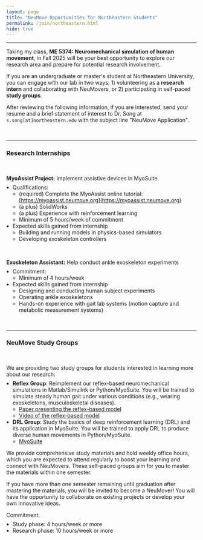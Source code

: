 ```yaml
---
layout: page
title: "NeuMove Opportunities for Northeastern Students"
permalink: /join/northeastern.html
hide: true
---
```


<style>
/* Reduce spacing between list items */
ul, ol {
  margin-top: 0;
  margin-bottom: 0;
  padding-left: 1.2em;
}

li {
  margin-bottom: 0;
  padding-bottom: 0;
}

p {
  margin-bottom: 0.5em; /* Reduce as needed */
}
</style>


---

Taking my class, **ME 5374: Neuromechanical simulation of human movement**, in Fall 2025 will be your best opportunity to explore our research area and prepare for potential research involvement.

If you are an undergraduate or master's student at Northeastern University, you can engage with our lab in two ways: 1) volunteering as a **research intern** and collaborating with NeuMovers, or 2) participating in self-paced **study groups**.

After reviewing the following information, if you are interested, send your resume and a brief statement of interest to Dr. Song at `s.song[at]northeastern.edu` with the subject line "NeuMove Application".

&nbsp;

---

### **Research Internships**
&nbsp;

**MyoAssist Project:** Implement assistive devices in MyoSuite
- Qualifications:
  - (required) Complete the MyoAssist online tutorial: [https://myoassist.neumove.org](https://myoassist.neumove.org)
  - (a plus) SolidWorks
  - (a plus) Experience with reinforcement learning
  - Minimum of 5 hours/week of commitment
- Expected skills gained from internship
  - Building and running models in physics-based simulators
  - Developing exoskeleton controllers

&nbsp;

**Exoskeleton Assistant:** Help conduct ankle exoskeleton experiments
- Commitment:
  - Minimum of 4 hours/week
- Expected skills gained from internship
  - Designing and conducting human subject experiments
  - Operating ankle exoskeletons
  - Hands-on experience with gait lab systems (motion capture and metabolic measurement systems)

&nbsp;

---

### **NeuMove Study Groups**
&nbsp;

We are providing two study groups for students interested in learning more about our research:
- **Reflex Group**: Reimplement our reflex-based neuromechanical simulations in Matlab/Simulink or Python/MyoSuite. You will be trained to simulate steady human gait under various conditions (e.g., wearing exoskeletons, musculoskeletal diseases).
  - <a href="https://physoc.onlinelibrary.wiley.com/doi/full/10.1113/JP270228">Paper presenting the reflex-based model</a>
  - <a href="https://youtu.be/ZkOrRcc4dWg?si=zbsGoS9ghmDwdkXB">Video of the reflex-based model</a>
- **DRL Group**: Study the basics of deep reinforcement learning (DRL) and its application in MyoSuite. You will be trained to apply DRL to produce diverse human movements in Python/MyoSuite.
  - <a href="https://sites.google.com/view/myosuite">MyoSuite</a>

We provide comprehensive study materials and hold weekly office hours, which you are expected to attend regularly to boost your learning and connect with NeuMovers. These self-paced groups aim for you to master the materials within one semester.

If you have more than one semester remaining until graduation after mastering the materials, you will be invited to become a NeuMover! You will have the opportunity to collaborate on existing projects or develop your own innovative ideas.

Commitment:
- Study phase: 4 hours/week or more
- Research phase: 10 hours/week or more
